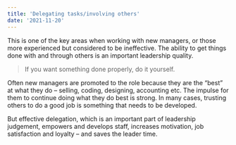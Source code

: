 ```yaml
---
title: 'Delegating tasks/involving others'
date: '2021-11-20'
---
```


This is one of the key areas when working with new managers, or those more experienced but considered to be ineffective. The ability to get things done with and through others is an important leadership quality.

> If you want something done properly, do it yourself.

Often new managers are promoted to the role because they are the “best” at what they do – selling, coding, designing, accounting etc. The impulse for them to continue doing what they do best is strong. In many cases, trusting others to do a good job is something that needs to be developed.

But effective delegation, which is an important part of leadership judgement, empowers and develops staff, increases motivation, job satisfaction and loyalty – and saves the leader time.